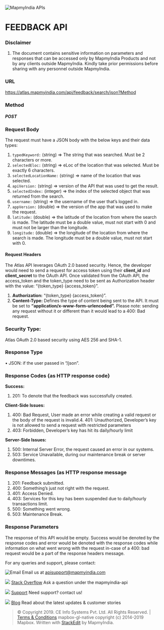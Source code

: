 
![MapmyIndia APIs](https://www.mapmyindia.com/api/img/mapmyindia-api.png)
# FEEDBACK API

### Disclaimer

1. The document contains sensitive information on parameters and responses that can be accessed only by MapmyIndia Products and not by any clients outside MapmyIndia. Kindly take prior permissions before sharing with any personnel outside MapmyIndia.

### URL
https://atlas.mapmyindia.com/api/feedback/search/json?Method

### Method

##### POST

### Request Body

The request must have a JSON body with the below keys and their data types:

1.  `typedKeyword:` (string) => The string that was searched. Must be 2 characters or more.   
2.  `selectedEloc:` (string) => eLoc of the location that was selected. Must be exactly 6 characters.
3. `selectedLocationName:` (string) => name of the location that was selected.  
4.  `apiVersion:` (string) => version of the API that was used to get the result.    
5.  `selectedIndex:` (integer) => the index of the selected object that was returned from the search.    
6.  `username:` (string) => the username of the user that’s logged in.    
7.  `appVersion:` (double) => the version of the app that was used to make the request.    
8.  `latitude:` (double) => the latitude of the location from where the search is made. The latitude must be a double value, must not start with 0 and must not be larger than the longitude.
9. `longitude:` (double) => the longitude of the location from where the search is made. The longitude must be a double value, must not start with 0.
  
#### Request Headers
The Atlas API leverages OAuth 2.0 based security. Hence, the developer would need to send a request for access token using their **client_id** and **client_secret** to the OAuth API. Once validated from the OAuth API, the access_token and the token_type need to be sent as Authorization header with the value: “{token_type} {access_token}”.
1.  **Authorization:** “{token_type} {access_token}”.   
2.  **Content-Type:** Defines the type of content being sent to the API. It must be set to **“application/x-www-form-urlencoded”.** Please note: sending any request without it or different than it would lead to a 400: Bad request.
    

### Security Type:
Atlas OAuth 2.0 based security using AES 256 and SHA-1.

### Response Type
• JSON: if the user passed in “/json”.  

### Response Codes {as HTTP response code}

**Success:**

1. 201: To denote that the feedback was successfully created.

**Client-Side Issues:**

1. 400: Bad Request, User made an error while creating a valid request or the body of the request is invalid.4. 401: Unauthorized, Developer’s key is not allowed to send a request with restricted parameters  
2. 403: Forbidden, Developer’s key has hit its daily/hourly limit

**Server-Side Issues:**

1. 500: Internal Server Error, the request caused an error in our systems.  
2. 503: Service Unavailable, during our maintenance break or server downtimes.

### Response Messages (as HTTP response message

1. 201: Feedback submitted.  
2. 400: Something’s just not right with the request.  
3. 401: Access Denied.  
4. 403: Services for this key has been suspended due to daily/hourly transactions limit. 
5. 500: Something went wrong.  
6. 503: Maintenance Break.

### Response Parameters

The response of this API would be empty. Success would be denoted by the response codes and error would be denoted with the response codes while information on what went wrong with the request in-case of a 400: bad request would be a part of the response headers message.

For any queries and support, please contact: 

![Email](https://www.google.com/a/cpanel/mapmyindia.co.in/images/logo.gif?service=google_gsuite) 
Email us at [apisupport@mapmyindia.com](mailto:apisupport@mapmyindia.com)

![](https://www.mapmyindia.com/api/img/icons/stack-overflow.png)
[Stack Overflow](https://stackoverflow.com/questions/tagged/mapmyindia-api)
Ask a question under the mapmyindia-api

![](https://www.mapmyindia.com/api/img/icons/support.png)
[Support](https://www.mapmyindia.com/api/index.php#f_cont)
Need support? contact us!

![](https://www.mapmyindia.com/api/img/icons/blog.png)
[Blog](http://www.mapmyindia.com/blog/)
Read about the latest updates & customer stories


> © Copyright 2019. CE Info Systems Pvt. Ltd. All Rights Reserved. | [Terms & Conditions](http://www.mapmyindia.com/api/terms-&-conditions)
> mapbox-gl-native copyright (c) 2014-2019 Mapbox.
>  Written with [StackEdit](https://stackedit.io/) by MapmyIndia.




